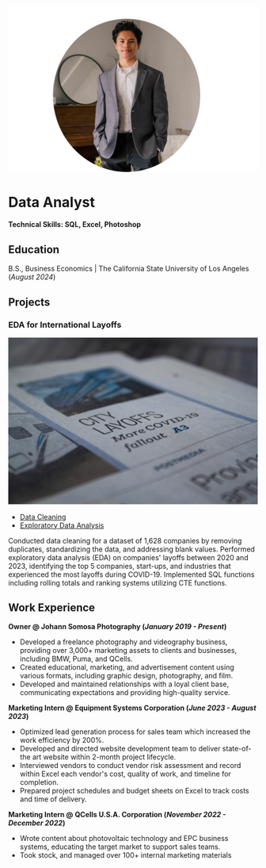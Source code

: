 ![Portrait of Johann Somosa](https://github.com/johannsomosa/Portfolio/blob/main/Assets/_P4A9580-4.png)
# Data Analyst

#### Technical Skills: SQL, Excel, Photoshop

## Education
B.S., Business Economics | The California State University of Los Angeles (_August 2024_)

## Projects
### EDA for International Layoffs
![Picture of a newspaper with text about COVID layoffs](https://github.com/johannsomosa/Portfolio/blob/main/Assets/james-yarema-z0rAZ0ghlB4-unsplash.jpg)
- [Data Cleaning](https://github.com/johannsomosa/Portfolio/blob/2caef3f602c8e659ada40c7031cf25058a55c073/world_layoffsscript.sql#L1C1-L158C21)
- [Exploratory Data Analysis](https://github.com/johannsomosa/Portfolio/blob/2549671e0ce6bc1b31ec5204b73f5a8fecf1be93/world_layoffsscript.sql#L1-L158)
  
Conducted data cleaning for a dataset of 1,628 companies by removing duplicates, standardizing the data, and addressing blank values. Performed exploratory data analysis (EDA) on companies' layoffs between 2020 and 2023, identifying the top 5 companies, start-ups, and industries that experienced the most layoffs during COVID-19. Implemented SQL functions including rolling totals and ranking systems utilizing CTE functions.

## Work Experience
**Owner @ Johann Somosa Photography (_January 2019 - Present_)**
- Developed a freelance photography and videography business, providing over 3,000+ marketing assets to clients and businesses, including BMW, Puma, and QCells.
- Created educational, marketing, and advertisement content using various formats, including graphic design, photography, and film.
- Developed and maintained relationships with a loyal client base, communicating expectations and providing high-quality service.

**Marketing Intern @ Equipment Systems Corporation (_June 2023 - August 2023_)**
- Optimized lead generation process for sales team which increased the work efficiency by 200%.
- Developed and directed website development team to deliver state-of-the art website within 2-month project lifecycle.
- Interviewed vendors to conduct vendor risk assessment and record within Excel each vendor's cost, quality of work, and timeline for completion.
- Prepared project schedules and budget sheets on Excel to track costs and time of delivery.

**Marketing Intern @ QCells U.S.A. Corporation (_November 2022 - December 2022_)**
- Wrote content about photovoltaic technology and EPC business systems, educating the target market to support sales teams. 
- Took stock, and managed over 100+ internal marketing materials





